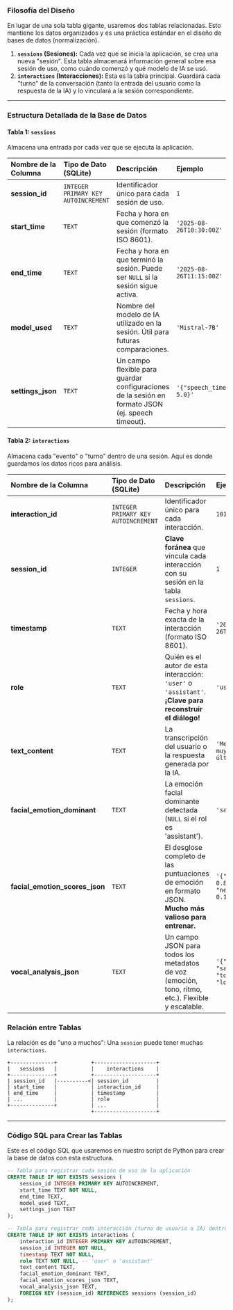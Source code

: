 ### Filosofía del Diseño

En lugar de una sola tabla gigante, usaremos dos tablas relacionadas. Esto mantiene los datos organizados y es una práctica estándar en el diseño de bases de datos (normalización).

1.  **`sessions` (Sesiones):** Cada vez que se inicia la aplicación, se crea una nueva "sesión". Esta tabla almacenará información general sobre esa sesión de uso, como cuándo comenzó y qué modelo de IA se usó.
2.  **`interactions` (Interacciones):** Esta es la tabla principal. Guardará cada "turno" de la conversación (tanto la entrada del usuario como la respuesta de la IA) y lo vinculará a la sesión correspondiente.

---

### Estructura Detallada de la Base de Datos

#### Tabla 1: `sessions`

Almacena una entrada por cada vez que se ejecuta la aplicación.

| Nombre de la Columna | Tipo de Dato (SQLite)               | Descripción                                                                                       | Ejemplo                     |
| :------------------- | :---------------------------------- | :------------------------------------------------------------------------------------------------ | :-------------------------- |
| **session_id**       | `INTEGER PRIMARY KEY AUTOINCREMENT` | Identificador único para cada sesión de uso.                                                      | `1`                         |
| **start_time**       | `TEXT`                              | Fecha y hora en que comenzó la sesión (formato ISO 8601).                                         | `'2025-08-26T10:30:00Z'`    |
| **end_time**         | `TEXT`                              | Fecha y hora en que terminó la sesión. Puede ser `NULL` si la sesión sigue activa.                | `'2025-08-26T11:15:00Z'`    |
| **model_used**       | `TEXT`                              | Nombre del modelo de IA utilizado en la sesión. Útil para futuras comparaciones.                  | `'Mistral-7B'`              |
| **settings_json**    | `TEXT`                              | Un campo flexible para guardar configuraciones de la sesión en formato JSON (ej. speech timeout). | `'{"speech_timeout": 5.0}'` |

#### Tabla 2: `interactions`

Almacena cada "evento" o "turno" dentro de una sesión. Aquí es donde guardamos los datos ricos para análisis.

| Nombre de la Columna           | Tipo de Dato (SQLite)               | Descripción                                                                                               | Ejemplo                                    |
| :----------------------------- | :---------------------------------- | :-------------------------------------------------------------------------------------------------------- | :----------------------------------------- |
| **interaction_id**             | `INTEGER PRIMARY KEY AUTOINCREMENT` | Identificador único para cada interacción.                                                                | `101`                                      |
| **session_id**                 | `INTEGER`                           | **Clave foránea** que vincula cada interacción con su sesión en la tabla `sessions`.                      | `1`                                        |
| **timestamp**                  | `TEXT`                              | Fecha y hora exacta de la interacción (formato ISO 8601).                                                 | `'2025-08-26T10:32:15Z'`                   |
| **role**                       | `TEXT`                              | Quién es el autor de esta interacción: `'user'` o `'assistant'`. **¡Clave para reconstruir el diálogo!**  | `'user'`                                   |
| **text_content**               | `TEXT`                              | La transcripción del usuario o la respuesta generada por la IA.                                           | `'Me siento muy solo últimamente'`         |
| **facial_emotion_dominant**    | `TEXT`                              | La emoción facial dominante detectada (`NULL` si el rol es 'assistant').                                  | `'sad'`                                    |
| **facial_emotion_scores_json** | `TEXT`                              | El desglose completo de las puntuaciones de emoción en formato JSON. **Mucho más valioso para entrenar.** | `'{"sad": 0.85, "neutral": 0.1, ...}'`     |
| **vocal_analysis_json**        | `TEXT`                              | Un campo JSON para todos los metadatos de voz (emoción, tono, ritmo, etc.). Flexible y escalable.         | `'{"emotion": "sad", "tone": "low", ...}'` |

### Relación entre Tablas

La relación es de "uno a muchos": Una `session` puede tener muchas `interactions`.

```
+--------------+           +--------------------+
|   sessions   |           |    interactions    |
+--------------+           +--------------------+
| session_id   |----------<| session_id         |
| start_time   |           | interaction_id     |
| end_time     |           | timestamp          |
| ...          |           | role               |
+--------------+           | ...                |
                           +--------------------+
```

---

### Código SQL para Crear las Tablas

Este es el código SQL que usaremos en nuestro script de Python para crear la base de datos con esta estructura.

```sql
-- Tabla para registrar cada sesión de uso de la aplicación
CREATE TABLE IF NOT EXISTS sessions (
    session_id INTEGER PRIMARY KEY AUTOINCREMENT,
    start_time TEXT NOT NULL,
    end_time TEXT,
    model_used TEXT,
    settings_json TEXT
);

-- Tabla para registrar cada interacción (turno de usuario o IA) dentro de una sesión
CREATE TABLE IF NOT EXISTS interactions (
    interaction_id INTEGER PRIMARY KEY AUTOINCREMENT,
    session_id INTEGER NOT NULL,
    timestamp TEXT NOT NULL,
    role TEXT NOT NULL, -- 'user' o 'assistant'
    text_content TEXT,
    facial_emotion_dominant TEXT,
    facial_emotion_scores_json TEXT,
    vocal_analysis_json TEXT,
    FOREIGN KEY (session_id) REFERENCES sessions (session_id)
);
```
